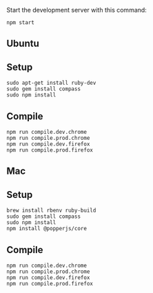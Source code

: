 Start the development server with this command:
 
```
npm start
```
 
Ubuntu
---
Setup
---
 
```
sudo apt-get install ruby-dev
sudo gem install compass
sudo npm install
```
 
Compile
---
 
```
npm run compile.dev.chrome
npm run compile.prod.chrome
npm run compile.dev.firefox
npm run compile.prod.firefox
```

Mac
---
Setup
---
 
```
brew install rbenv ruby-build
sudo gem install compass
sudo npm install
npm install @popperjs/core
```
 
Compile
---
 
```
npm run compile.dev.chrome
npm run compile.prod.chrome
npm run compile.dev.firefox
npm run compile.prod.firefox
```


